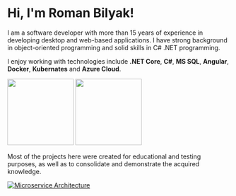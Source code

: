 <h1 align="left">
  <strong> Hi, I'm Roman Bilyak!</strong>
</h1>

<p>I am a software developer with more than 15 years of experience in developing desktop and web-based applications. I have strong background in object-oriented programming and solid skills in C# .NET programming.</p>

<p>I enjoy working with technologies include <b>.NET Core</b>, <b>C#</b>, <b>MS SQL</b>, <b>Angular</b>, <b>Docker</b>, <b>Kubernates</b> and <b>Azure Cloud</b>.</p>

<p>
  <img height="150em" src="https://github-readme-stats.vercel.app/api?username=roman-bilyak&stheme=buefy&show_icons=true&hide=issues&custom_title=GitHub's Stats&count_private=true" />
  <img height="150em" src="https://github-readme-stats.vercel.app/api/top-langs/?username=roman-bilyak&theme=buefy&layout=compact&exclude_repo=roman-bilyak&langs_count=6&hide=css" />
  <img align="right" height="1em" width="1em" src = "https://profile-counter.glitch.me/roman-bilyak/count.svg">
</p>

<p>Most of the projects here were created for educational and testing purposes, as well as to consolidate and demonstrate the acquired knowledge.</p>

[![Microservice Architecture](https://github-readme-stats.vercel.app/api/pin/?username=roman-bilyak&repo=microservice.architecture)](https://github.com/roman-bilyak/microservice.architecture)

<!--https://github.com/anuraghazra/github-readme-stats-->
